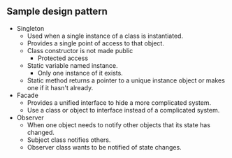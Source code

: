 ## Sample design pattern


- Singleton
	- Used when a single instance of a class is instantiated.
	- Provides a single point of access to that object.
	- Class constructor is not made public
		- Protected access
	- Static variable named instance.
		- Only one instance of it exists.
	- Static method returns a pointer to a unique instance object or makes one if it hasn't already.
- Facade
	- Provides a unified interface to hide a more complicated system.
	- Use a class or object to interface instead of a complicated system.
- Observer
	- When one object needs to notify other objects that its state has changed.
	- Subject class notifies others.
	- Observer class wants to be notified of state changes.